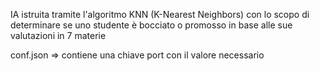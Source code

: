 IA istruita tramite l'algoritmo KNN (K-Nearest Neighbors) con lo scopo di determinare se uno studente è bocciato o promosso in base alle sue valutazioni in 7 materie

conf.json => contiene una chiave port con il valore necessario
